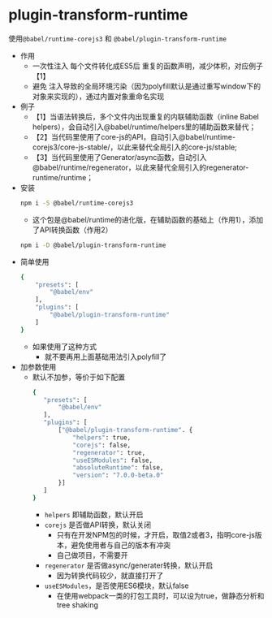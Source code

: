 # plugin-transform-runtime

使用`@babel/runtime-corejs3` 和 `@babel/plugin-transform-runtime`

- 作用
    - 一次性注入 每个文件转化成ES5后 重复的函数声明，减少体积，对应例子【1】
    - 避免 注入导致的全局环境污染（因为polyfill默认是通过重写window下的对象来实现的），通过内置对象重命名实现
- 例子
    - 【1】当语法转换后，多个文件内出现重复的内联辅助函数（inline Babel helpers），会自动引入@babel/runtime/helpers里的辅助函数来替代；
    - 【2】当代码里使用了core-js的API，自动引入@babel/runtime-corejs3/core-js-stable/，以此来替代全局引入的core-js/stable;
    - 【3】当代码里使用了Generator/async函数，自动引入@babel/runtime/regenerator，以此来替代全局引入的regenerator-runtime/runtime；
- 安装
    ```bash
    npm i -S @babel/runtime-corejs3
    ```
    - 这个包是@babel/runtime的进化版，在辅助函数的基础上（作用1），添加了API转换函数（作用2）
    ```bash
    npm i -D @babel/plugin-transform-runtime
    ```
- 简单使用
    ```bash
    {
        "presets": [
            "@babel/env"
        ],
        "plugins": [
            "@babel/plugin-transform-runtime"
        ]
    }
    ```
    - 如果使用了这种方式
        - 就不要再用上面基础用法引入polyfill了
- 加参数使用
    - 默认不加参，等价于如下配置
         ```bash
        {
            "presets": [
                "@babel/env"
            ],
            "plugins": [
                ["@babel/plugin-transform-runtime". {
                    "helpers": true,
                    "corejs": false,
                    "regenerator": true,
                    "useESModules": false,
                    "absoluteRuntime": false,
                    "version": "7.0.0-beta.0"
                }]
            ]
        }
        ```
        - `helpers` 即辅助函数，默认开启
        - `corejs` 是否做API转换，默认关闭
            - 只有在开发NPM包的时候，才开启，取值2或者3，指明core-js版本，避免使用者与自己的版本有冲突
            - 自己做项目，不需要开
        - `regenerator` 是否做async/generater转换，默认开启
            - 因为转换代码较少，就直接打开了
        - `useESModules`，是否使用ES6模块，默认false
            - 在使用webpack一类的打包工具时，可以设为true，做静态分析和tree shaking
                
    